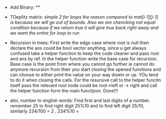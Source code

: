 - Add Binary: **

- TOeplitz matrix: *simple 2 for loops the reason compared to mat[i-1][j-1] is because we will go out of bounds. Also we are chencking not equal condition because if we return true it will give true back right away and we want the entire for loop to run*

- Recursion in trees: First write the edge case where root is null then declare the ans could be bool vector anything, since u get always confused take a helper function to keep the code cleaner and pass root and ans by ref. In the helper function write the base case for recursion. Base case is the point from where you cannot go further ie cannot do anymore recursion from their you start closing the opened funvtions and can choose to either print the value on your way dowin or up. YOu tend to do it when closing the calls. For the resursive call to the helper funcitn itself pass the relevant root node could be root->left or -> right and call the helper function form the main funcitpon. Done!!!

- atoi, number to english words: Find first and last digits of a number. remember 25 to find right digit 25%10 and to find left digit 25/10, similarly 234/100 = 2 , 234%10 = 
